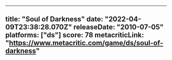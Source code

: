 
---
title: "Soul of Darkness"
date: "2022-04-09T23:38:28.070Z"
releaseDate: "2010-07-05"
platforms: ["ds"]
score: 78
metacriticLink: "https://www.metacritic.com/game/ds/soul-of-darkness"
---
